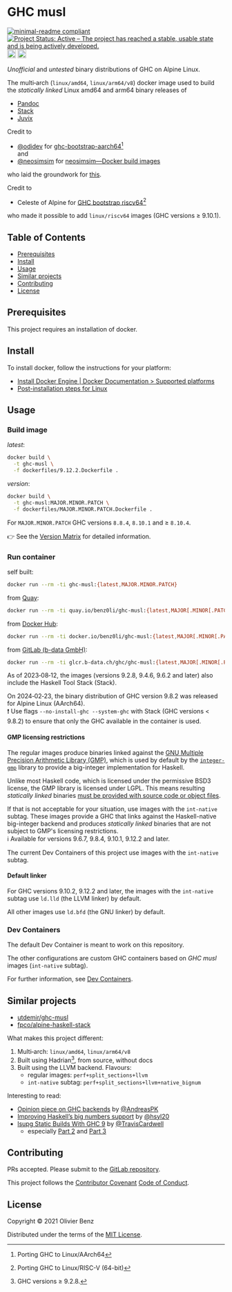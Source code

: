# GHC musl

<!-- markdownlint-disable line-length -->
[![minimal-readme compliant](https://img.shields.io/badge/readme%20style-minimal-brightgreen.svg)](https://github.com/RichardLitt/standard-readme/blob/master/example-readmes/minimal-readme.md) [![Project Status: Active – The project has reached a stable, usable state and is being actively developed.](https://www.repostatus.org/badges/latest/active.svg)](https://www.repostatus.org/#active) <a href="https://liberapay.com/benz0li/donate"><img src="https://liberapay.com/assets/widgets/donate.svg" alt="Donate using Liberapay" height="20"></a> <a href='https://codespaces.new/benz0li/ghc-musl?hide_repo_select=true&ref=main'><img src='https://github.com/codespaces/badge.svg' alt='Open in GitHub Codespaces' height="20" style='max-width: 100%;'></a>
<!-- markdownlint-enable line-length -->

*Unofficial* and *untested* binary distributions of GHC on Alpine Linux.

The multi‑arch (`linux/amd64`, `linux/arm64/v8`) docker image used to build the
*statically linked* Linux amd64 and arm64 binary releases of

* [Pandoc](https://github.com/jgm/pandoc)
* [Stack](https://github.com/commercialhaskell/stack)
* [Juvix](https://github.com/anoma/juvix)

Credit to

* [@odidev](https://github.com/odidev) for
  [ghc-bootstrap-aarch64](https://gitlab.alpinelinux.org/odidev/ghc-bootstrap-aarch64)[^1]  
  and
* [@neosimsim](https://github.com/neosimsim) for
  [neosimsim—Docker build images](https://gitlab.com/neosimsim/docker-builder-images)

[^1]: Porting GHC to Linux/AArch64

who laid the groundwork for [this](https://gitlab.com/benz0li/ghc-musl).

Credit to

* Celeste of Alpine for [GHC bootstrap riscv64](https://gitlab.b-data.ch/ghc/ghc-bootstrap-riscv64)[^2]

who made it possible to add `linux/riscv64` images (GHC versions ≥ 9.10.1).

[^2]: Porting GHC to Linux/RISC-V (64-bit)

## Table of Contents

* [Prerequisites](#prerequisites)
* [Install](#install)
* [Usage](#usage)
* [Similar projects](#similar-projects)
* [Contributing](#contributing)
* [License](#license)

## Prerequisites

This project requires an installation of docker.

## Install

To install docker, follow the instructions for your platform:

* [Install Docker Engine | Docker Documentation > Supported platforms](https://docs.docker.com/engine/install/#supported-platforms)
* [Post-installation steps for Linux](https://docs.docker.com/engine/install/linux-postinstall/)

## Usage

### Build image

*latest*:

```bash
docker build \
  -t ghc-musl \
  -f dockerfiles/9.12.2.Dockerfile .
```

*version*:

```bash
docker build \
  -t ghc-musl:MAJOR.MINOR.PATCH \
  -f dockerfiles/MAJOR.MINOR.PATCH.Dockerfile .
```

For `MAJOR.MINOR.PATCH` GHC versions `8.8.4`, `8.10.1` and ≥ `8.10.4`.

:point_right: See the [Version Matrix](VERSION_MATRIX.md) for detailed
information.

### Run container

self built:

```bash
docker run --rm -ti ghc-musl:{latest,MAJOR.MINOR.PATCH}
```

from [Quay](https://quay.io/repository/benz0li/ghc-musl):

```bash
docker run --rm -ti quay.io/benz0li/ghc-musl:{latest,MAJOR[.MINOR[.PATCH]]}[-int-native]
```

from [Docker Hub](https://hub.docker.com/r/benz0li/ghc-musl):

```bash
docker run --rm -ti docker.io/benz0li/ghc-musl:{latest,MAJOR[.MINOR[.PATCH]]}[-int-native]
```

from [GitLab (b-data GmbH)](https://gitlab.b-data.ch/ghc/ghc-musl/container_registry/381):

```bash
docker run --rm -ti glcr.b-data.ch/ghc/ghc-musl:{latest,MAJOR[.MINOR[.PATCH]]}[-int-native]
```

As of 2023‑08‑12, the images (versions 9.2.8, 9.4.6, 9.6.2 and later) also
include the Haskell Tool Stack (Stack).

On 2024‑02‑23, the binary distribution of GHC version 9.8.2 was released for
Alpine Linux (AArch64).  
:exclamation: Use flags <nobr>`--no-install-ghc --system-ghc`</nobr> with
Stack (GHC versions < 9.8.2) to ensure that only the GHC available in the
container is used.

#### GMP licensing restrictions

The regular images produce binaries linked against the
[GNU Multiple Precision Arithmetic Library (GMP)](https://gmplib.org/), which
is used by default by the
[`integer-gmp`](https://hackage.haskell.org/package/integer-gmp) library to
provide a big-integer implementation for Haskell.

Unlike most Haskell code, which is licensed under the permissive BSD3 license,
the GMP library is licensed under LGPL. This means resulting
*statically linked* binaries [must be provided with source code or object files](http://www.gnu.org/licenses/gpl-faq.html#LGPLStaticVsDynamic).

If that is not acceptable for your situation, use images with the `int-native`
subtag. These images provide a GHC that links against the Haskell-native
big-integer backend and produces *statically linked* binaries that are not
subject to GMP's licensing restrictions.  
:information_source: Available for versions 9.6.7, 9.8.4, 9.10.1, 9.12.2 and
later.

The current Dev Containers of this project use images with the `int-native`
subtag.

#### Default linker

For GHC versions 9.10.2, 9.12.2 and later, the images with the `int-native`
subtag use `ld.lld` (the LLVM linker) by default.

All other images use `ld.bfd` (the GNU linker) by default.

### Dev Containers

The default Dev Container is meant to work on this repository.

The other configurations are custom GHC containers based on
<nobr>*GHC musl*</nobr> images (`int-native` subtag).

For further information, see [Dev Containers](.devcontainer).

## Similar projects

* [utdemir/ghc-musl](https://github.com/utdemir/ghc-musl)
* [fpco/alpine-haskell-stack](https://github.com/fpco/alpine-haskell-stack)

What makes this project different:

1. Multi‑arch: `linux/amd64`, `linux/arm64/v8`
1. Built using Hadrian[^3], from source, without docs
1. Built using the LLVM backend. Flavours:
    * regular images: `perf+split_sections+llvm`
    * `int-native` subtag: `perf+split_sections+llvm+native_bignum`

[^3]: GHC versions ≥ 9.2.8.

Interesting to read:

* [Opinion piece on GHC backends](https://andreaspk.github.io/posts/2019-08-25-Opinion%20piece%20on%20GHC%20backends.html)
  by [@AndreasPK](https://github.com/AndreasPK)
* [Improving Haskell’s big numbers support](https://iohk.io/en/blog/posts/2020/07/28/improving-haskells-big-numbers-support)
  by [@hsyl20](https://github.com/hsyl20)
* [lsupg Static Builds With GHC 9](https://www.extrema.is/blog/2023/02/04/lsupg-static-builds-with-ghc-9)
  by [@TravisCardwell](https://github.com/TravisCardwell)
  * especially [Part 2](https://www.extrema.is/blog/2024/04/20/lsupg-static-builds-with-ghc-9-part-2)
    and [Part 3](https://www.extrema.is/blog/2024/04/22/lsupg-static-builds-with-ghc-9-part-3)

## Contributing

PRs accepted. Please submit to the
[GitLab repository](https://gitlab.com/benz0li/ghc-musl).

This project follows the
[Contributor Covenant](https://www.contributor-covenant.org)
[Code of Conduct](CODE_OF_CONDUCT.md).

## License

Copyright © 2021 Olivier Benz

Distributed under the terms of the [MIT License](LICENSE).
